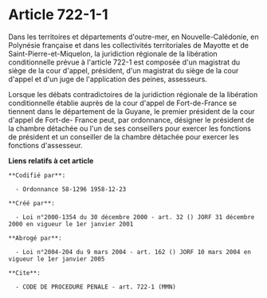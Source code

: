 # Article 722-1-1

Dans les territoires et départements d'outre-mer, en Nouvelle-Calédonie, en Polynésie française et dans les collectivités
territoriales de Mayotte et de Saint-Pierre-et-Miquelon, la juridiction régionale de la libération conditionnelle prévue à
l'article 722-1 est composée d'un magistrat du siège de la cour d'appel, président, d'un magistrat du siège de la cour
d'appel et d'un juge de l'application des peines, assesseurs.

Lorsque les débats contradictoires de la juridiction régionale de la libération conditionnelle établie auprès de la cour
d'appel de Fort-de-France se tiennent dans le département de la Guyane, le premier président de la cour d'appel de Fort-de-
France peut, par ordonnance, désigner le président de la chambre détachée ou l'un de ses conseillers pour exercer les
fonctions de président et un conseiller de la chambre détachée pour exercer les fonctions d'assesseur.

**Liens relatifs à cet article**

	**Codifié par**:

	  - Ordonnance 58-1296 1958-12-23

	**Créé par**:

	  - Loi n°2000-1354 du 30 décembre 2000 - art. 32 () JORF 31 décembre 2000 en vigueur le 1er janvier 2001

	**Abrogé par**:

	  - Loi n°2004-204 du 9 mars 2004 - art. 162 () JORF 10 mars 2004 en vigueur le 1er janvier 2005

	**Cite**:

	  - CODE DE PROCEDURE PENALE - art. 722-1 (MMN)
